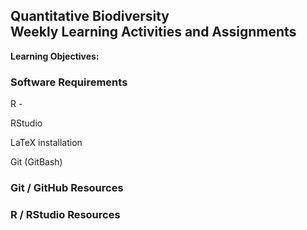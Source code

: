 ## Quantitative Biodiversity <br> Weekly Learning Activities and Assignments

**Learning Objectives:**

### Software Requirements
R - 

RStudio

LaTeX installation

Git (GitBash)





### Git / GitHub Resources


### R / RStudio Resources